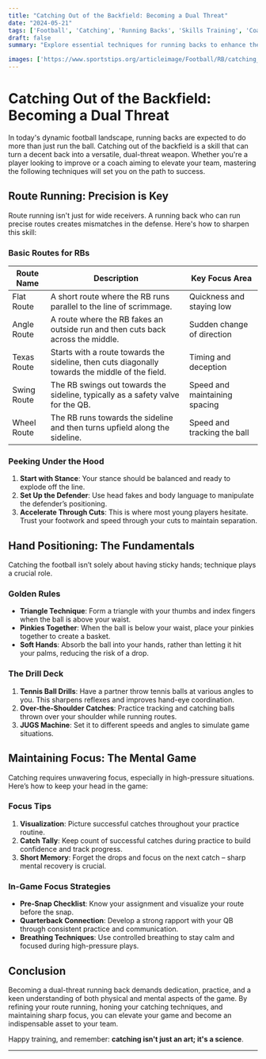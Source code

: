 ```yaml
---
title: "Catching Out of the Backfield: Becoming a Dual Threat"
date: "2024-05-21"
tags: ['Football', 'Catching', 'Running Backs', 'Skills Training', 'Coaching Tips']
draft: false
summary: "Explore essential techniques for running backs to enhance their catching skills, including route running, hand positioning, and maintaining focus, to become a dual threat on the field."

images: ['https://www.sportstips.org/articleimage/Football/RB/catching_out_of_the_backfield_becoming_a_dual_threat.webp']
---
```


# Catching Out of the Backfield: Becoming a Dual Threat

In today's dynamic football landscape, running backs are expected to do more than just run the ball. Catching out of the backfield is a skill that can turn a decent back into a versatile, dual-threat weapon. Whether you're a player looking to improve or a coach aiming to elevate your team, mastering the following techniques will set you on the path to success.

## Route Running: Precision is Key

Route running isn't just for wide receivers. A running back who can run precise routes creates mismatches in the defense. Here's how to sharpen this skill:

### Basic Routes for RBs

| Route Name       | Description                                                                                      | Key Focus Area                      |
| ---------------- | ------------------------------------------------------------------------------------------------ | ----------------------------------- |
| Flat Route       | A short route where the RB runs parallel to the line of scrimmage.                                | Quickness and staying low           |
| Angle Route      | A route where the RB fakes an outside run and then cuts back across the middle.                   | Sudden change of direction          |
| Texas Route      | Starts with a route towards the sideline, then cuts diagonally towards the middle of the field.   | Timing and deception                |
| Swing Route      | The RB swings out towards the sideline, typically as a safety valve for the QB.                   | Speed and maintaining spacing       |
| Wheel Route      | The RB runs towards the sideline and then turns upfield along the sideline.                       | Speed and tracking the ball         |

### Peeking Under the Hood

1. **Start with Stance**: Your stance should be balanced and ready to explode off the line.
2. **Set Up the Defender**: Use head fakes and body language to manipulate the defender’s positioning.
3. **Accelerate Through Cuts**: This is where most young players hesitate. Trust your footwork and speed through your cuts to maintain separation.

## Hand Positioning: The Fundamentals

Catching the football isn’t solely about having sticky hands; technique plays a crucial role.

### Golden Rules

- **Triangle Technique**: Form a triangle with your thumbs and index fingers when the ball is above your waist.
- **Pinkies Together**: When the ball is below your waist, place your pinkies together to create a basket.
- **Soft Hands**: Absorb the ball into your hands, rather than letting it hit your palms, reducing the risk of a drop.

### The Drill Deck

1. **Tennis Ball Drills**: Have a partner throw tennis balls at various angles to you. This sharpens reflexes and improves hand-eye coordination.
2. **Over-the-Shoulder Catches**: Practice tracking and catching balls thrown over your shoulder while running routes.
3. **JUGS Machine**: Set it to different speeds and angles to simulate game situations.

## Maintaining Focus: The Mental Game

Catching requires unwavering focus, especially in high-pressure situations. Here’s how to keep your head in the game:

### Focus Tips

1. **Visualization**: Picture successful catches throughout your practice routine.
2. **Catch Tally**: Keep count of successful catches during practice to build confidence and track progress.
3. **Short Memory**: Forget the drops and focus on the next catch – sharp mental recovery is crucial.

### In-Game Focus Strategies

- **Pre-Snap Checklist**: Know your assignment and visualize your route before the snap.
- **Quarterback Connection**: Develop a strong rapport with your QB through consistent practice and communication.
- **Breathing Techniques**: Use controlled breathing to stay calm and focused during high-pressure plays.

## Conclusion

Becoming a dual-threat running back demands dedication, practice, and a keen understanding of both physical and mental aspects of the game. By refining your route running, honing your catching techniques, and maintaining sharp focus, you can elevate your game and become an indispensable asset to your team.

Happy training, and remember: **catching isn't just an art; it's a science**.

---

```
